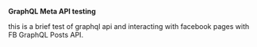 **GraphQL Meta API testing**
<p>
this is a brief test of graphql api and interacting with facebook pages with FB GraphQL Posts API.
</p>

